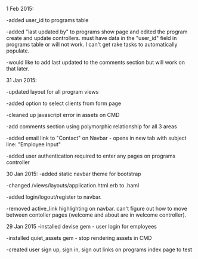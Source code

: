 1 Feb 2015:

-added user_id to programs table

-added "last updated by" to programs show page and edited the program create and update controllers.  must have data in the "user_id" field in programs table or will not work.  I can't get rake tasks to automatically populate.

-would like to add last updated to the comments section but will work on that later.


31 Jan 2015:

-updated layout for all program views

-added option to select clients from form page

-cleaned up javascript error in assets on CMD

-add comments section using polymorphic relationship for all 3 areas

-added email link to "Contact" on Navbar - opens in new tab with subject line: "Employee Input"

-added user authentication required to enter any pages on programs controller




30 Jan 2015:
-added static navbar theme for bootstrap

-changed /views/layouts/application.html.erb to .haml

-added login/logout/register to navbar.

-removed active_link highlighting on navbar.  can't figure out how to move between contoller pages (welcome and about are in welcome controller).


29 Jan 2015
-installed devise gem - user login for employees

-installed quiet_assets gem - stop rendering assets in CMD

-created user sign up, sign in, sign out links on programs index page to test